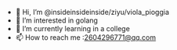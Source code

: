 - 👋 Hi, I’m @insideinsideinside/ziyu/viola_pioggia
- 👀 I’m interested in golang
- 🌱 I’m currently learning in a college
- 📫 How to reach me :2604296771@qq.com

<!---
insideinsideinside/insideinsideinside is a ✨ special ✨ repository because its `README.md` (this file) appears on your GitHub profile.
You can click the Preview link to take a look at your changes.
--->
